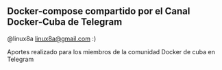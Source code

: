 ##  Docker-compose compartido por el Canal Docker-Cuba de Telegram

@linux8a linux8a@gmail.com :)

Aportes realizado para los miembros de la comunidad Docker de cuba en Telegram



